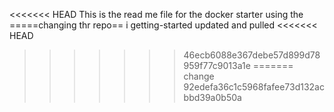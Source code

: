 <<<<<<< HEAD
 This is the read me file for the docker starter using the 
=====changing thr repo==
i getting-started
updated and pulled
<<<<<<< HEAD
>>>>>>> 46ecb6088e367debe57d899d78959f77c9013a1e
=======
change
>>>>>>> 92edefa36c1c5968fafee73d132acbbd39a0b50a
